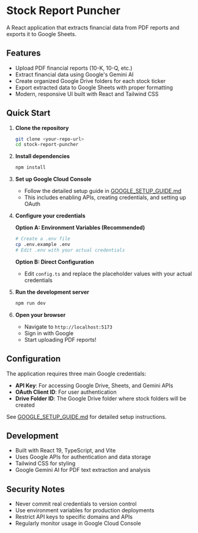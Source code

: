 # Stock Report Puncher

A React application that extracts financial data from PDF reports and exports it to Google Sheets.

## Features

- Upload PDF financial reports (10-K, 10-Q, etc.)
- Extract financial data using Google's Gemini AI
- Create organized Google Drive folders for each stock ticker
- Export extracted data to Google Sheets with proper formatting
- Modern, responsive UI built with React and Tailwind CSS

## Quick Start

1. **Clone the repository**
   ```bash
   git clone <your-repo-url>
   cd stock-report-puncher
   ```

2. **Install dependencies**
   ```bash
   npm install
   ```

3. **Set up Google Cloud Console**
   - Follow the detailed setup guide in [GOOGLE_SETUP_GUIDE.md](./GOOGLE_SETUP_GUIDE.md)
   - This includes enabling APIs, creating credentials, and setting up OAuth

4. **Configure your credentials**
   
   **Option A: Environment Variables (Recommended)**
   ```bash
   # Create a .env file
   cp .env.example .env
   # Edit .env with your actual credentials
   ```

   **Option B: Direct Configuration**
   - Edit `config.ts` and replace the placeholder values with your actual credentials

5. **Run the development server**
   ```bash
   npm run dev
   ```

6. **Open your browser**
   - Navigate to `http://localhost:5173`
   - Sign in with Google
   - Start uploading PDF reports!

## Configuration

The application requires three main Google credentials:

- **API Key**: For accessing Google Drive, Sheets, and Gemini APIs
- **OAuth Client ID**: For user authentication
- **Drive Folder ID**: The Google Drive folder where stock folders will be created

See [GOOGLE_SETUP_GUIDE.md](./GOOGLE_SETUP_GUIDE.md) for detailed setup instructions.

## Development

- Built with React 19, TypeScript, and Vite
- Uses Google APIs for authentication and data storage
- Tailwind CSS for styling
- Google Gemini AI for PDF text extraction and analysis

## Security Notes

- Never commit real credentials to version control
- Use environment variables for production deployments
- Restrict API keys to specific domains and APIs
- Regularly monitor usage in Google Cloud Console
